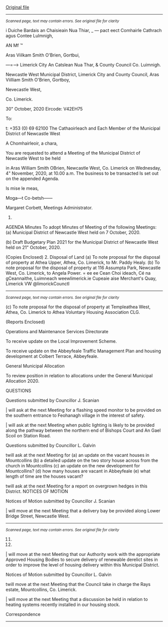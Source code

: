 [Original file](https://www.limerick.ie/sites/default/files/media/documents/2020-11/00-2020-11-04-agenda.pdf)

---
*<small>Scanned page, text may contain errors. See original file for clarity</small>*  

i Duiche Bardais an Chaisieain Nua Thiar,
_ — pact eect Comhairle Cathrach agus Contee Lulmnigh,

AN Mf ™

Aras Viilkam Smith O'Brien,
Gortbui,

—=—> Limerick City An Catslean Nua Thar,
& County Council Co. Luimnigh.

Newcastle West Municipal District,
Limerick City and County Council,
Aras Viilliam Smith O'Brien,
Gortboy,

Nevecastle West,

Co. Limerick.

30" October, 2020 Eircode: V42EH75

To:

t: +353 (0) 69 62100
The Cathaoirleach and Each Member of the Municipal District of Newcastle West

A Chomhairleoir, a chara,

You are requested to attend a Meeting of the Municipal District of Newcastle West to be held

in Aras William Smith OBrien, Newcastle West, Co. Limerick on Wednesday, 4" November,
2020, at 10.00 a.m. The business to be transacted Is set out on the appended Agenda.

Is mise le meas,

Moga—t Co-betsh——

Margaret Corbett,
Meetings Administrator.

1.

AGENDA
Minutes
To adopt Minutes of Meeting of the following Meetings:
(a) Municipal District of Newcastle West held on 7 October, 2020.

(b) Draft Budgetary Plan 2021 for the Municipal District of Newcastle West held on 21"
October, 2020.

(Copies Enclosed)
2. Disposal of Land
(a) To note proposal for the disposal of property at Athea Upper, Athea, Co. Limerick,
to Mr. Paddy Healy.
(b) To note proposal for the disposal of property at 116 Assumpta Park, Newcastle
West, Co. Limerick, to Angela Power.
= ee ee
Cean Choi ideach, Cé na gCeannaithe, Luimneach weewlimerick.ie
Cupeaie aise Merchant's Quay, Limerick VW @limorickCounctl


---
*<small>Scanned page, text may contain errors. See original file for clarity</small>*  

(c) To note proposal for the disposal of property at Templeathea West, Athea,
Co. Limerick to Athea Voluntary Housing Association CLG.

(Reports Enclosed)

Operations and Maintenance Services Directorate

To receive update on the Local Improvement Scheme.

To receive update on the Abbeyfeale Traffic Management Plan and housing
development at Colbert Terrace, Abbeyfeale.

General Municipal Allocation

To review position in relation to allocations under the General Municipal Allocation
2020.

QUESTIONS

Questions submitted by Councillor J. Scanian

| will ask at the next Meeting for a flashing speed monitor to be provided on the
southern entrance to Feohanagh village in the interest of safety.

| will ask at the next Meeting when public lighting is likely to be provided along the
pathway between the northern end of Bishops Court and An Gael Scoil on Station
Road.

Questions submitted by Councillor L. Galvin

twill ask at the next Meeting for (a) an update on the vacant houses in
Mountcollins (b) a detailed update on the two story house across from the church
in Mountcollins (c) an update on the new development for Mountcollins? (d) how
many houses are vacant in Abbeyfeale (e) what length of time are the houses
vacant?

twill ask at the next Meeting for a report on overgrown hedges in this District.
NOTICES OF MOTION

Notices of Motion submitted by Councillor J. Scanian

| will move at the next Meeting that a delivery bay be provided along Lower Bridge
Street, Newcastle West.


---
*<small>Scanned page, text may contain errors. See original file for clarity</small>*  

11.

14.

| will move at the next Meeting that our Authority work with the appropriate
Approved Housing Bodies to secure delivery of renewable derelict sites in order to
improve the level of housing delivery within this Municipal District.

Notices of Motion submitted by Councillor L. Galvin

twill move at the next Meeting that the Council take in charge the Rays estate,
Mountcollins, Co. Limerick.

| will move at the next Meeting that a discussion be held in relation to heating
systems recently installed in our housing stock.

Correspondence


---
